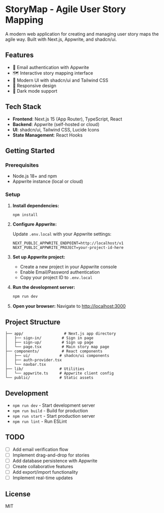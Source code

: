 # StoryMap - Agile User Story Mapping

A modern web application for creating and managing user story maps the agile way. Built with Next.js, Appwrite, and shadcn/ui.

## Features

- 🔐 Email authentication with Appwrite
- 🗺️ Interactive story mapping interface
- 🎨 Modern UI with shadcn/ui and Tailwind CSS
- 📱 Responsive design
- 🌙 Dark mode support

## Tech Stack

- **Frontend**: Next.js 15 (App Router), TypeScript, React
- **Backend**: Appwrite (self-hosted or cloud)
- **UI**: shadcn/ui, Tailwind CSS, Lucide Icons
- **State Management**: React Hooks

## Getting Started

### Prerequisites

- Node.js 18+ and npm
- Appwrite instance (local or cloud)

### Setup

1. **Install dependencies:**
   ```bash
   npm install
   ```

2. **Configure Appwrite:**
   
   Update `.env.local` with your Appwrite settings:
   ```env
   NEXT_PUBLIC_APPWRITE_ENDPOINT=http://localhost/v1
   NEXT_PUBLIC_APPWRITE_PROJECT=your-project-id-here
   ```

3. **Set up Appwrite project:**
   - Create a new project in your Appwrite console
   - Enable Email/Password authentication
   - Copy your project ID to `.env.local`

4. **Run the development server:**
   ```bash
   npm run dev
   ```

5. **Open your browser:**
   Navigate to [http://localhost:3000](http://localhost:3000)

## Project Structure

```
├── app/                  # Next.js app directory
│   ├── sign-in/         # Sign in page
│   ├── sign-up/         # Sign up page
│   └── page.tsx         # Main story map page
├── components/          # React components
│   ├── ui/             # shadcn/ui components
│   ├── auth-provider.tsx
│   └── navbar.tsx
├── lib/                # Utilities
│   └── appwrite.ts     # Appwrite client config
└── public/             # Static assets
```

## Development

- `npm run dev` - Start development server
- `npm run build` - Build for production
- `npm run start` - Start production server
- `npm run lint` - Run ESLint

## TODO

- [ ] Add email verification flow
- [ ] Implement drag-and-drop for stories
- [ ] Add database persistence with Appwrite
- [ ] Create collaborative features
- [ ] Add export/import functionality
- [ ] Implement real-time updates

## License

MIT
